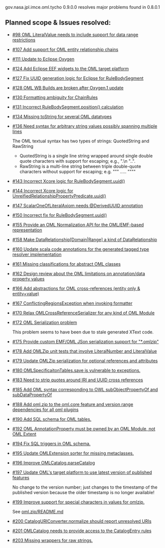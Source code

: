 gov.nasa.jpl.imce.oml.tycho 0.9.0.0 resolves major problems found in 0.8.0.1

## Planned scope & Issues resolved:

- [#98 OML LiteralValue needs to include support for data range restrictions](https://github.com/JPL-IMCE/gov.nasa.jpl.imce.oml/issues/98)

- [#107 Add support for OML entity relationship chains](https://github.com/JPL-IMCE/gov.nasa.jpl.imce.oml/issues/107)

- [#111 Update to Eclipse Oxygen](https://github.com/JPL-IMCE/gov.nasa.jpl.imce.oml/issues/111)

- [#124 Add Eclipse EEF widgets to the OML target platform](https://github.com/JPL-IMCE/gov.nasa.jpl.imce.oml/issues/124)

- [#127 Fix UUID generation logic for Eclipse for RuleBodySegment](https://github.com/JPL-IMCE/gov.nasa.jpl.imce.oml/issues/127)

- [#128 OML WB Builds are broken after Oxygen.1 update](https://github.com/JPL-IMCE/gov.nasa.jpl.imce.oml/issues/128)

- [#130 Formatting ambiguity for ChainRules](https://github.com/JPL-IMCE/gov.nasa.jpl.imce.oml/issues/130)

- [#131 Incorrect RuleBodySegment.position() calculation](https://github.com/JPL-IMCE/gov.nasa.jpl.imce.oml/issues/131)

- [#134 Missing toString for several OML datatypes](https://github.com/JPL-IMCE/gov.nasa.jpl.imce.oml/issues/134)

- [#136 Need syntax for arbitrary string values possibly spanning multiple lines](https://github.com/JPL-IMCE/gov.nasa.jpl.imce.oml/issues/136)

	The OML textual syntax has two types of strings: QuotedString and RawString
	- QuotedString is a single line string wrapped around single double quote characters with support for escaping; e.g., ".\n \"..".
	- RawString is a multi-line string between triple double-quote characters without support for escaping; e.g. """ ..... """"
	
- [#143 Incorrect Xcore logic for RuleBodySegment.uuid()](https://github.com/JPL-IMCE/gov.nasa.jpl.imce.oml/issues/143)

- [#144 Incorrect Xcore logic for UnreifiedRelationshipPropertyPredicate.uuid()](https://github.com/JPL-IMCE/gov.nasa.jpl.imce.oml/issues/145)

- [#147 ScalarOneOfLiteralAxiom needs @DerivedUUID annotation](https://github.com/JPL-IMCE/gov.nasa.jpl.imce.oml/issues/147)

- [#150 Incorrect fix for RuleBodySegment.uuid()](https://github.com/JPL-IMCE/gov.nasa.jpl.imce.oml/issues/150)

- [#155 Provide an OML Normalization API for the OML/EMF-based representation](https://github.com/JPL-IMCE/gov.nasa.jpl.imce.oml/issues/155)

- [#158 Make DataRelationship[Domain|Range] a kind of DataRelationship](https://github.com/JPL-IMCE/gov.nasa.jpl.imce.oml/issues/158)

- [#160 Update scala code annotations for the generated tagged type resolver implementation](https://github.com/JPL-IMCE/gov.nasa.jpl.imce.oml/issues/160)

- [#161 Missing classifications for abstract OML classes](https://github.com/JPL-IMCE/gov.nasa.jpl.imce.oml/issues/161)

- [#162 Design review about the OML limitations on annotation/data property values](https://github.com/JPL-IMCE/gov.nasa.jpl.imce.oml/issues/162)

- [#166 Add abstractions for OML cross-references (entity only & entity+value)](https://github.com/JPL-IMCE/gov.nasa.jpl.imce.oml/issues/166)

- [#167 ConflictingRegionsException when invoking formatter](https://github.com/JPL-IMCE/gov.nasa.jpl.imce.oml/issues/167)

- [#170 Relax OMLCrossReferenceSerializer for any kind of OML Module](https://github.com/JPL-IMCE/gov.nasa.jpl.imce.oml/issues/170)

- [#172 OML Serialization problem](https://github.com/JPL-IMCE/gov.nasa.jpl.imce.oml/issues/172)

  This problem seems to have been due to stale generated XText code.

- [#175 Provide custom EMF/OML JSon serialization support for "*.omlzip"](https://github.com/JPL-IMCE/gov.nasa.jpl.imce.oml/issues/175)

- [#178 Add OMLZip unit tests that involve LiteralNumber and LiteralValue](https://github.com/JPL-IMCE/gov.nasa.jpl.imce.oml/issues/178)

- [#179 Update OMLZip serialization for optional references and attributes](https://github.com/JPL-IMCE/gov.nasa.jpl.imce.oml/issues/179)

- [#180 OMLSpecificaitonTables.save is vulnerable to exceptions.](https://github.com/JPL-IMCE/gov.nasa.jpl.imce.oml/issues/180)

- [#183 Need to strip quotes around IRI and UUID cross references](https://github.com/JPL-IMCE/gov.nasa.jpl.imce.oml/issues/183)

- [#185 Add OML syntax corresponding to OWL subObjectPropertyOf and subDataPropertyOf](https://github.com/JPL-IMCE/gov.nasa.jpl.imce.oml/issues/185)

- [#188 Add oml.zip to the oml.core feature and version range dependencies for all oml plugins](https://github.com/JPL-IMCE/gov.nasa.jpl.imce.oml/issues/188)

- [#190 Add SQL schema for OML tables.](https://github.com/JPL-IMCE/gov.nasa.jpl.imce.oml/issues/190)

- [#192 OML AnnotationProperty must be owned by an OML Module, not OML Extent](https://github.com/JPL-IMCE/gov.nasa.jpl.imce.oml/issues/192)

- [#194 Fix SQL triggers in OML schema.](https://github.com/JPL-IMCE/gov.nasa.jpl.imce.oml/issues/194)

- [#195 Update OMLExtension sorter for missing metaclasses.](https://github.com/JPL-IMCE/gov.nasa.jpl.imce.oml/issues/195)

- [#196 Improve OMLCatalog.parseCatalog](https://github.com/JPL-IMCE/gov.nasa.jpl.imce.oml/issues/196)

- [#197 Update OML's target platform to use latest version of published features](https://github.com/JPL-IMCE/gov.nasa.jpl.imce.oml/issues/197)

  No change to the version number; just changes to the timestamp of the published version because the older timestamp is no longer available!
  
- [#199 Improve support for special characters in values for omlzip.](https://github.com/JPL-IMCE/gov.nasa.jpl.imce.oml/issues/199)

  See [oml.zip/README.md](../plugins/core/gov.nasa.jpl.imce.oml.zip/README.md)
  
- [#200 CatalogURIConverter.normalize should report unresolved URIs](https://github.com/JPL-IMCE/gov.nasa.jpl.imce.oml/issues/200)

- [#201 OMLCatalog needs to provide access to the CatalogEntry rules](https://github.com/JPL-IMCE/gov.nasa.jpl.imce.oml/issues/201)

- [#203 Missing wrappers for raw strings.](https://github.com/JPL-IMCE/gov.nasa.jpl.imce.oml/issues/203)
